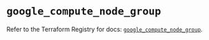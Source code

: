 # `google_compute_node_group`

Refer to the Terraform Registry for docs: [`google_compute_node_group`](https://registry.terraform.io/providers/hashicorp/google/5.12.0/docs/resources/compute_node_group).
